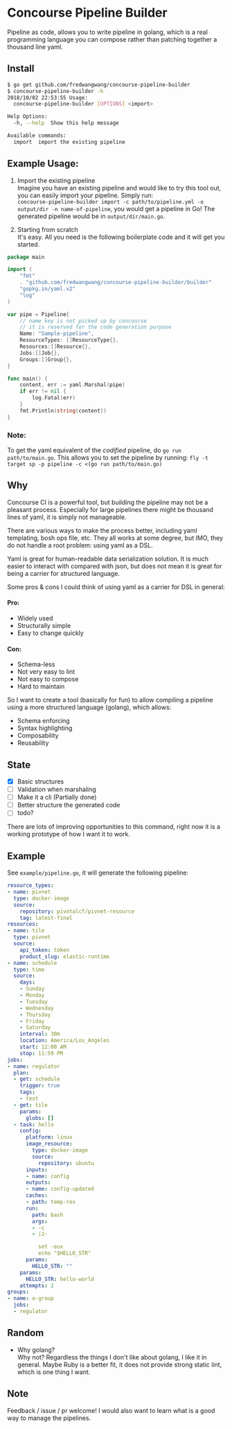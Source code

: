 # Concourse Pipeline Builder

Pipeline as code, allows you to write pipeline in golang, which is a real programming language
you can compose rather than patching together a thousand line yaml.

## Install
```bash
$ go get github.com/fredwangwang/concourse-pipeline-builder
$ concourse-pipeline-builder -h
2018/10/02 22:53:55 Usage:
  concourse-pipeline-builder [OPTIONS] <import>

Help Options:
  -h, --help  Show this help message

Available commands:
  import  import the existing pipeline
```

## Example Usage:
1. Import the existing pipeline  
Imagine you have an existing pipeline and would like to try this tool out, you can easily
import your pipeline. Simply run:  
`concourse-pipeline-builder import -c path/to/pipeline.yml -o output/dir -n name-of-pipeline`,
you would get a pipeline in Go! The generated pipeline would be in `output/dir/main.go`.  
 
1. Starting from scratch  
It's easy. All you need is the following boilerplate code and it will get you started.  
```go
package main

import (
	"fmt"
	. "github.com/fredwangwang/concourse-pipeline-builder/builder"
	"gopkg.in/yaml.v2"
	"log"
)

var pipe = Pipeline{
	// name key is not picked up by concourse
	// it is reserved for the code generation purpose
	Name: "Sample-pipeline",
	ResourceTypes: []ResourceType{},
	Resources:[]Resource{},
	Jobs:[]Job{},
	Groups:[]Group{},
}

func main() {
	content, err := yaml.Marshal(pipe)
	if err != nil {
		log.Fatal(err)
	}
	fmt.Println(string(content))
}
```

### Note:
To get the yaml equivalent of the _codified_ pipeline, do `go run path/to/main.go`.
This allows you to set the pipeline by running:
`fly -t target sp -p pipeline -c <(go run path/to/main.go)`


## Why
Concourse CI is a powerful tool, but building the pipeline may not be a pleasant process.
Especially for large pipelines there might be thousand lines of yaml, it is simply not manageable.

There are various ways to make the process better, including yaml templating, bosh ops file, etc.
They all works at some degree, but IMO, they do not handle a root problem: using yaml as a DSL.

Yaml is great for human-readable data serialization solution. It is much easier to interact with
compared with json, but does not mean it is great for being a carrier for structured language.

Some pros & cons I could think of using yaml as a carrier for DSL in general:

#### Pro:
* Widely used
* Structurally simple
* Easy to change quickly

#### Con:
* Schema-less
* Not very easy to lint
* Not easy to compose
* Hard to maintain

So I want to create a tool (basically for fun) to allow compiling a pipeline
using a more structured language (golang), which allows:
* Schema enforcing
* Syntax highlighting
* Composability
* Reusability

## State
- [x] Basic structures
- [ ] Validation when marshaling 
- [ ] Make it a cli (Partially done)
- [ ] Better structure the generated code
- [ ] todo?

There are lots of improving opportunities to this command, right now it is a working prototype 
of how I want it to work.

## Example
See `example/pipeline.go`, it will generate the following pipeline:
```yaml
resource_types:
- name: pivnet
  type: docker-image
  source:
    repository: pivotalcf/pivnet-resource
    tag: latest-final
resources:
- name: tile
  type: pivnet
  source:
    api_token: token
    product_slug: elastic-runtime
- name: schedule
  type: time
  source:
    days:
    - Sunday
    - Monday
    - Tuesday
    - Wednesday
    - Thursday
    - Friday
    - Saturday
    interval: 30m
    location: America/Los_Angeles
    start: 12:00 AM
    stop: 11:59 PM
jobs:
- name: regulator
  plan:
  - get: schedule
    trigger: true
    tags:
    - test
  - get: tile
    params:
      globs: []
  - task: hello
    config:
      platform: linux
      image_resource:
        type: docker-image
        source:
          repository: ubuntu
      inputs:
      - name: config
      outputs:
      - name: config-updated
      caches:
      - path: temp-res
      run:
        path: bash
        args:
        - -c
        - |2-

          set -eux
          echo "$HELLO_STR"
      params:
        HELLO_STR: ""
    params:
      HELLO_STR: hello-world
    attempts: 2
groups:
- name: a-group
  jobs:
  - regulator
```

## Random
* Why golang?  
Why not? Regardless the things I don't like about golang, I like it in general. Maybe Ruby is a better fit,
it does not provide strong static lint, which is one thing I want.

<!--* A language for Concourse only (like HCL)?-->

<!--Too much work.-->


## Note

Feedback / issue / pr welcome! I would also want to learn what is a good way to manage the pipelines.
